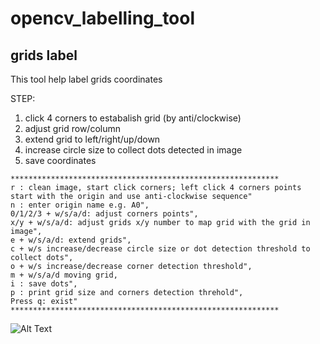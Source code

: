 # opencv_labelling_tool
## grids label
This tool help label grids coordinates

STEP:
1. click 4 corners to estabalish grid (by anti/clockwise)
2. adjust grid row/column 
3. extend grid to left/right/up/down
4. increase circle size to collect dots detected in image
5. save coordinates
```
************************************************************
r : clean image, start click corners; left click 4 corners points start with the origin and use anti-clockwise sequence"
n : enter origin name e.g. A0",
0/1/2/3 + w/s/a/d: adjust corners points",
x/y + w/s/a/d: adjust grids x/y number to map grid with the grid in image",
e + w/s/a/d: extend grids",
c + w/s increase/decrease circle size or dot detection threshold to collect dots",
o + w/s increase/decrease corner detection threshold",
m + w/s/a/d moving grid,
i : save dots",
p : print grid size and corners detection threhold",
Press q: exist"
************************************************************
```

        
![Alt Text](https://github.com/Huangtingting93/opencv_labelling_tool/blob/99b634a04f2235136349401be61e1832d31ebe97/grid_label_gif.gif)
